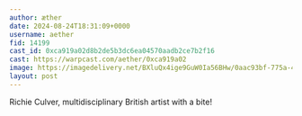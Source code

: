 ```yaml
---
author: æther
date: 2024-08-24T18:31:09+0000
username: aether
fid: 14199
cast_id: 0xca919a02d8b2de5b3dc6ea04570aadb2ce7b2f16
cast: https://warpcast.com/aether/0xca919a02
image: https://imagedelivery.net/BXluQx4ige9GuW0Ia56BHw/0aac93bf-775a-44f8-2c30-d2b561a41100/original
layout: post
---
```

Richie Culver, multidisciplinary British artist with a bite!  

<img src='https://imagedelivery.net/BXluQx4ige9GuW0Ia56BHw/0aac93bf-775a-44f8-2c30-d2b561a41100/original' alt='' referrerpolicy='no-referrer'/>